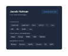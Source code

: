 <img src="https://raw.githubusercontent.com/JacobHolman/JacobHolman/refs/heads/main/latest.png" width="30%">
